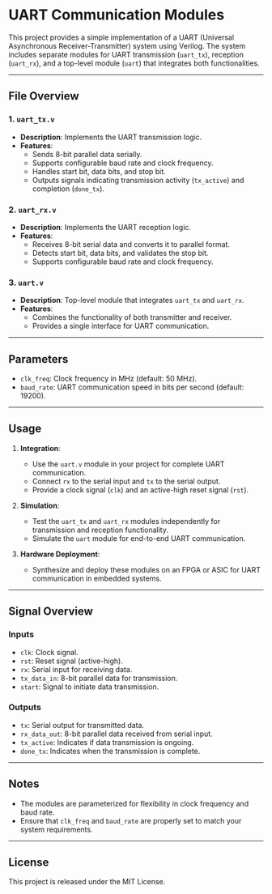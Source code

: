# UART Communication Modules

This project provides a simple implementation of a UART (Universal Asynchronous Receiver-Transmitter) system using Verilog. The system includes separate modules for UART transmission (`uart_tx`), reception (`uart_rx`), and a top-level module (`uart`) that integrates both functionalities.

---

## File Overview

### 1. `uart_tx.v`
- **Description**: Implements the UART transmission logic.
- **Features**:
  - Sends 8-bit parallel data serially.
  - Supports configurable baud rate and clock frequency.
  - Handles start bit, data bits, and stop bit.
  - Outputs signals indicating transmission activity (`tx_active`) and completion (`done_tx`).

### 2. `uart_rx.v`
- **Description**: Implements the UART reception logic.
- **Features**:
  - Receives 8-bit serial data and converts it to parallel format.
  - Detects start bit, data bits, and validates the stop bit.
  - Supports configurable baud rate and clock frequency.

### 3. `uart.v`
- **Description**: Top-level module that integrates `uart_tx` and `uart_rx`.
- **Features**:
  - Combines the functionality of both transmitter and receiver.
  - Provides a single interface for UART communication.

---

## Parameters
- `clk_freq`: Clock frequency in MHz (default: 50 MHz).
- `baud_rate`: UART communication speed in bits per second (default: 19200).

---

## Usage

1. **Integration**:
   - Use the `uart.v` module in your project for complete UART communication.
   - Connect `rx` to the serial input and `tx` to the serial output.
   - Provide a clock signal (`clk`) and an active-high reset signal (`rst`).

2. **Simulation**:
   - Test the `uart_tx` and `uart_rx` modules independently for transmission and reception functionality.
   - Simulate the `uart` module for end-to-end UART communication.

3. **Hardware Deployment**:
   - Synthesize and deploy these modules on an FPGA or ASIC for UART communication in embedded systems.

---

## Signal Overview

### Inputs
- `clk`: Clock signal.
- `rst`: Reset signal (active-high).
- `rx`: Serial input for receiving data.
- `tx_data_in`: 8-bit parallel data for transmission.
- `start`: Signal to initiate data transmission.

### Outputs
- `tx`: Serial output for transmitted data.
- `rx_data_out`: 8-bit parallel data received from serial input.
- `tx_active`: Indicates if data transmission is ongoing.
- `done_tx`: Indicates when the transmission is complete.

---

## Notes
- The modules are parameterized for flexibility in clock frequency and baud rate.
- Ensure that `clk_freq` and `baud_rate` are properly set to match your system requirements.

---

## License
This project is released under the MIT License.
